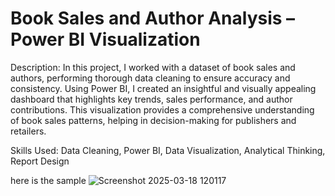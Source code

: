 # Book Sales and Author Analysis – Power BI Visualization

Description:
In this project, I worked with a dataset of book sales and authors, performing thorough data cleaning to ensure accuracy and consistency. Using Power BI, I created an insightful and visually appealing dashboard that highlights key trends, sales performance, and author contributions. This visualization provides a comprehensive understanding of book sales patterns, helping in decision-making for publishers and retailers.

Skills Used: Data Cleaning, Power BI, Data Visualization, Analytical Thinking, Report Design

here is the sample
![Screenshot 2025-03-18 120117](https://github.com/user-attachments/assets/6e666544-a00e-45bd-a8c5-ea2874da47ba)
